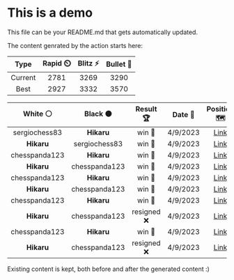# This is a demo

This file can be your README.md that gets automatically updated.

The content genrated by the action starts here:

<!--START_SECTION:chessStats-->
<!-- Automatically generated with https://github.com/Balastrong/chess-stats-action -->

| Type | Rapid ⏲️ | Blitz ⚡ | Bullet 🔫 |
|:---:|:---:|:---:|:---:|
| Current | 2781 | 3269 | 3290 |
| Best | 2927 | 3332 | 3570 |

| White ⚪ | Black ⚫ | Result 🏆 | Date 📅 | Position 🗺️ | Type 🕕 |
|:---:|:---:|:---:|:---:|:---:|:---:|
| sergiochess83 | **Hikaru** | win 🥇 | 4/9/2023 | <a href="http://www.ee.unb.ca/cgi-bin/tervo/fen.pl?select=8/4R3/2p1p3/2K1Pk2/8/8/8/3r4 w - -">Link</a> | Blitz |
| **Hikaru** | sergiochess83 | win 🥇 | 4/9/2023 | <a href="http://www.ee.unb.ca/cgi-bin/tervo/fen.pl?select=1k6/P2R4/4p3/2p5/2nr4/8/5K2/3B4 b - -">Link</a> | Blitz |
| chesspanda123 | **Hikaru** | win 🥇 | 4/9/2023 | <a href="http://www.ee.unb.ca/cgi-bin/tervo/fen.pl?select=8/4r1k1/2p3p1/1pNbPpP1/1R3P2/p6P/6K1/8 w - -">Link</a> | Bullet |
| **Hikaru** | chesspanda123 | win 🥇 | 4/9/2023 | <a href="http://www.ee.unb.ca/cgi-bin/tervo/fen.pl?select=8/5ppk/7p/8/3B2n1/2P2KP1/4rP2/R7 b - -">Link</a> | Bullet |
| chesspanda123 | **Hikaru** | win 🥇 | 4/9/2023 | <a href="http://www.ee.unb.ca/cgi-bin/tervo/fen.pl?select=2B5/8/P6k/2p5/1n3P1P/2ppp3/8/3K4 w - -">Link</a> | Bullet |
| **Hikaru** | chesspanda123 | win 🥇 | 4/9/2023 | <a href="http://www.ee.unb.ca/cgi-bin/tervo/fen.pl?select=2b3r1/1k2N3/1p6/4p2p/P1Q1Pn2/2P2Nq1/R5B1/6K1 b - -">Link</a> | Bullet |
| chesspanda123 | **Hikaru** | win 🥇 | 4/9/2023 | <a href="http://www.ee.unb.ca/cgi-bin/tervo/fen.pl?select=r5k1/1R3pp1/4b2p/1PNp4/3P4/4Q2P/5PPK/q5q1 w - -">Link</a> | Bullet |
| **Hikaru** | chesspanda123 | resigned ❌ | 4/9/2023 | <a href="http://www.ee.unb.ca/cgi-bin/tervo/fen.pl?select=8/8/8/1kr1K3/8/8/8/8 w - -">Link</a> | Bullet |
| chesspanda123 | **Hikaru** | win 🥇 | 4/9/2023 | <a href="http://www.ee.unb.ca/cgi-bin/tervo/fen.pl?select=6k1/1p4p1/8/p2p4/6Qp/P1P1pBnP/1P3q2/6K1 w - -">Link</a> | Bullet |
| **Hikaru** | chesspanda123 | resigned ❌ | 4/9/2023 | <a href="http://www.ee.unb.ca/cgi-bin/tervo/fen.pl?select=8/8/1R3Kp1/p1p5/2p5/3b4/3k4/8 w - -">Link</a> | Bullet |

<!--END_SECTION:chessStats-->

Existing content is kept, both before and after the generated content :)
